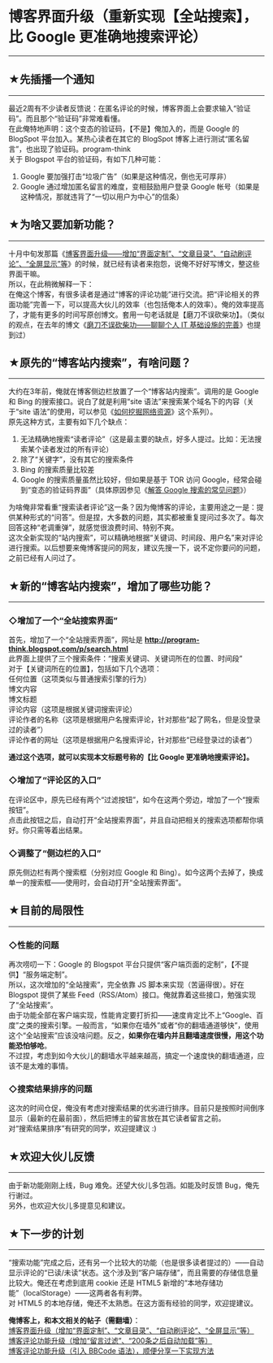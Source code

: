 # 博客界面升级（重新实现【全站搜索】，比 Google 更准确地搜索评论） 

-----

 ## ★先插播一个通知
--------

 最近2周有不少读者反馈说：在匿名评论的时候，博客界面上会要求输入“验证码”。而且那个“验证码”非常难看懂。  
 在此俺特地声明：这个变态的验证码，【不是】俺加入的，而是 Google 的 BlogSpot 平台加入。某热心读者在其它的 BlogSpot 博客上进行测试“匿名留言”，也出现了验证码。program-think  
 关于 Blogspot 平台的验证码，有如下几种可能：  
 1. Google 要加强打击“垃圾广告”（如果是这种情况，倒也无可厚非）  
 2. Google 通过增加匿名留言的难度，变相鼓励用户登录 Google 帐号（如果是这种情况，那就违背了“一切以用户为中心”的信条）  
   
 ## ★为啥又要加新功能？
----------

  
 十月中旬发那篇《[博客界面升级——增加“界面定制”、“文章目录”、“自动刷评论”、“全屏显示”等](http://program-think.blogspot.com/2014/10/custom-blogger-ui.html)》的时候，就已经有读者来抱怨，说俺不好好写博文，整这些界面干嘛。  
 所以，在此稍微解释一下：  
 在俺这个博客，有很多读者是通过“博客的评论功能”进行交流。把“评论相关的界面功能”完善一下，可以提高大伙儿的效率（也包括俺本人的效率）。俺的效率提高了，才能有更多的时间写原创博文。套用一句老话就是【磨刀不误砍柴功】。（类似的观点，在去年的博文《[磨刀不误砍柴功——聊聊个人 IT 基础设施的完善](http://program-think.blogspot.com/2013/10/personal-it-infrastructure.html)》也提到过）  
   
 ## ★原先的“博客站内搜索”，有啥问题？
------------------

  
 大约在3年前，俺就在博客侧边栏放置了一个“博客站内搜索”。调用的是 Google 和 Bing 的搜索接口。说白了就是利用“site 语法”来搜索某个域名下的内容（关于“site 语法”的使用，可以参见《[如何挖掘网络资源](http://program-think.blogspot.com/2013/03/internet-resource-discovery-0.html)》这个系列）。  
 原先这种方式，主要有如下几个缺点：  
 1. 无法精确地搜索“读者评论”（这是最主要的缺点，好多人提过。比如：无法搜索某个读者发过的所有评论）  
 2. 除了“关键字”，没有其它的搜索条件  
 3. Bing 的搜索质量比较差  
 4. Google 的搜索质量虽然比较好，但如果是基于 TOR 访问 Google，经常会碰到“变态的验证码界面”（具体原因参见《[解答 Google 搜索的常见问题](http://program-think.blogspot.com/2013/03/internet-resource-discovery-3.html)》）  
   
 为啥俺非常看重“搜索读者评论”这一条？因为俺博客的评论，主要用途之一是：提供某种形式的“问答”。但是捏，大多数的问题，其实都被重复提问过多次了。每次回答这种“老调重弹”，就感觉很浪费时间、特别不爽。  
 这次全新实现的“站内搜索”，可以精确地根据“关键词、时间段、用户名”来对评论进行搜索。以后想要来俺博客提问的网友，建议先搜一下，说不定你要问的问题，之前已经有人问过了。  
   
 ## ★新的“博客站内搜索”，增加了哪些功能？
--------------------

  
 ### ◇增加了一个“全站搜索界面”

  
 首先，增加了一个“全站搜索界面”，网址是 **<http://program-think.blogspot.com/p/search.html>**  
 此界面上提供了三个搜索条件：“搜索关键词、关键词所在的位置、时间段”  
 对于【关键词所在的位置】，包括如下几个选项：  
 任何位置（这项类似与普通搜索引擎的行为）  
 博文内容  
 博文标题  
 评论内容（这项是根据关键词搜索评论）  
 评论作者的名称（这项是根据用户名搜索评论，针对那些“起了网名，但是没登录过的读者”）  
 评论作者的网址（这项是根据用户名搜索评论，针对那些“已经登录过的读者”）  
   
 **通过这个选项，就可以实现本文标题号称的【比 Google 更准确地搜索评论】。**  
   
 ### ◇增加了“评论区的入口”

  
 在评论区中，原先已经有两个“过滤按钮”，如今在这两个旁边，增加了一个“搜索按钮”。  
 点击此按钮之后，自动打开“全站搜索界面”，并且自动把相关的搜索选项都帮你填好。你只需等着出结果。  
   
 ### ◇调整了“侧边栏的入口”

  
 原先侧边栏有两个搜索框（分别对应 Google 和 Bing）。如今这两个去掉了，换成单一的搜索框——使用时，会自动打开“全站搜索界面”。  
   
 ## ★目前的局限性
-------

  
 ### ◇性能的问题

  
 再次唠叨一下：Google 的 Blogspot 平台只提供“客户端页面的定制”，【不提供】“服务端定制”。  
 所以，这次增加的“全站搜索”，完全依靠 JS 脚本来实现（苦逼得很）。好在 Blogspot 提供了某些 Feed（RSS/Atom）接口。俺就靠着这些接口，勉强实现了“全站搜索”。  
 由于功能全部在客户端实现，性能肯定要打折扣——速度肯定比不上“Google、百度”之类的搜索引擎。一般而言，“如果你在墙外”或者“你的翻墙通道够快”，使用这个“全站搜索”应该没啥问题。反之，**如果你在墙内并且翻墙速度很慢，用这个功能恐怕够呛**。  
 不过捏，考虑到如今大伙儿的翻墙水平越来越高，搞定一个速度快的翻墙通道，应该不是太难的事情。  
   
 ### ◇搜索结果排序的问题

  
 这次的时间仓促，俺没有考虑对搜索结果的优劣进行排序。目前只是按照时间倒序显示（最新的在最前面），然后把博主的留言放在其它读者留言之前。  
 对“搜索结果排序”有研究的同学，欢迎提建议 :)  
   
 ## ★欢迎大伙儿反馈
--------

  
 由于新功能刚刚上线，Bug 难免。还望大伙儿多包涵。如能及时反馈 Bug，俺先行谢过。  
 另外，也欢迎大伙儿多提意见和建议。  
   
 ## ★下一步的计划
-------

  
 “搜索功能”完成之后，还有另一个比较大的功能（也是很多读者提过的）——自动显示评论的“已读/未读”状态。这个涉及到“客户端存储”，而且需要的存储信息量比较大。俺还在考虑到底用 cookie 还是 HTML5 新增的“本地存储功能”（localStorage）——这两者各有利弊。  
 对 HTML5 的本地存储，俺还不太熟悉。在这方面有经验的同学，欢迎提建议。  
   
 **俺博客上，和本文相关的帖子（需翻墙）**：  
 [博客界面升级（增加“界面定制”、“文章目录”、“自动刷评论”、“全屏显示”等）](http://program-think.blogspot.com/2014/10/custom-blogger-ui.html)  
 [博客评论功能升级（增加“留言过滤”、“200条之后自动加载”等）](http://program-think.blogspot.com/2014/09/custom-blogger-comment.html)  
 [博客评论功能升级（引入 BBCode 语法），顺便分享一下实现方法](http://program-think.blogspot.com/2012/09/custom-blogger-comment.html) 